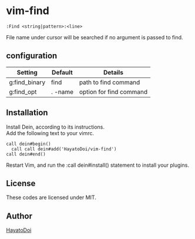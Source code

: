 # vim-find

```
:Find <string|pattern>:<line>
```

File name under cursor will be searched if no argument is passed to find.


## configuration

| Setting              | Default                   | Details
| ---------------------|---------------------------|----------
| g:find_binary        | find                      | path to find command
| g:find_opt           | . -name                   | option for find command

## Installation
Install Dein, according to its instructions.  
Add the following text to your vimrc.  

```vim
call dein#begin()
  call call dein#add('HayatoDoi/vim-find')
call dein#end()
```

Restart Vim, and run the :call dein#install() statement to install your plugins.

## License
These codes are licensed under MIT.

## Author
[HayatoDoi](https://github.com/HayatoDoi)


